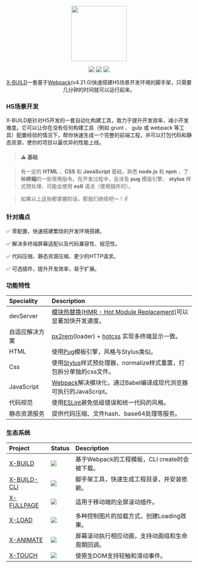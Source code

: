 <p align="center"><img src="https://ws2.sinaimg.cn/large/006tNbRwly1fxbaxq9dbqj308w06x3z1.jpg" width="150px"></p>

<p align="center">
  <img src="https://img.shields.io/jenkins/s/https/jenkins.qa.ubuntu.com/view/Precise/view/All%20Precise/job/precise-desktop-amd64_default.svg">
  <img src="https://img.shields.io/badge/npm-v4.4.6-blue.svg">
  <img src="https://img.shields.io/github/license/mashape/apistatus.svg">
</p>

<p align="center">
  <a href="https://github.com/codexu/x-build">X-BUILD</a>一套基于<a href="https://webpack.docschina.org/concepts/">Webpack</a>(v4.21.0)快速搭建H5场景开发环境的脚手架，只需要几分钟的时间就可以运行起来。
</p>

### H5场景开发

X-BUILD是针对H5开发的一套自动化构建工具，致力于提升开发效率，减小开发难度。它可以让你在没有任何构建工具（例如 grunt 、 gulp 或 webpack 等工具）配置经验的情况下，帮你快速生成一个完整的前端工程，并可以打包代码和静态资源，使你的项目以最优异的性能上线。

> #### ⚠️ 基础

> 有一定的 **HTML** 、**CSS** 和 **JavaScript** 基础，熟悉 **node.js** 和 **npm** ，了解**终端**的一些常用指令。在开发过程中，会涉及 **pug** 模版引擎、 **stylus** 样式预处理、可能会使用 **es6** 语法（使用插件时）。

> 如果以上这些都掌握的话，那我们继续吧～！✌️

### 针对痛点

✅ 零配置，快速搭建繁琐的开发环境搭建。

✅ 解决多终端屏幕适配以及代码兼容性、规范性。

✅ 代码压缩、静态资源压缩、更少的HTTP请求。

✅ 可选插件，提升开发效率，易于扩展。

### 功能特性

| Speciality | Description |
| :- | :- |
| devServer | [模块热替换(HMR - Hot Module Replacement)](https://webpack.docschina.org/concepts/hot-module-replacement/)可以显著加快开发速度。 |
| 自适应解决方案 | [px2rem](https://github.com/songsiqi/px2rem)(loader) + [hotcss](https://github.com/imochen/hotcss) 实现多终端显示一致。 |
| HTML | 使用[Pug](https://pug.bootcss.com/api/getting-started.html)模板引擎，风格与Stylus类似。 |
| Css | 使用[Stylus](https://www.zhangxinxu.com/jq/stylus/)样式预处理器，normalize样式重置，打包拆分单独的css文件。 |
| JavaScript | [Webpack](https://webpack.docschina.org/concepts/)解决模块化，通过Babel编译成现代浏览器可执行的JavaScript。 |
| 代码规范 | 使用[ESLint](https://eslint.org/)避免低级错误和统一代码的风格。 |
| 静态资源服务 | 提供代码压缩、文件hash、base64处理等服务。 |

### 生态系统

| Project | Status | Description |
| :------ | :------ | :------ |
| <a href="https://github.com/codexu/x-build">X-BUILD</a> | <img src="https://img.shields.io/badge/npm-v4.4.3-blue.svg"> | 基于Webpack的工程模板，CLI create时会被下载。 |
| <a href="https://github.com/codexu/x-build-cli">X-BUILD-CLI</a> | <img src="https://img.shields.io/badge/npm-v1.3.16-blue.svg"> | 脚手架工具，快速生成工程目录，并安装依赖。 |
| <a href="https://github.com/codexu/x-fullpage">X-FULLPAGE</a> | <img src="https://img.shields.io/badge/npm-v0.0.4-blue.svg"> | 适用于移动端的全屏滚动插件。 |
| <a href="https://github.com/codexu/x-load">X-LOAD</a> | <img src="https://img.shields.io/badge/npm-v1.3.0-blue.svg"> | 多种控制图片的加载方式，创建Loading效果。 |
| <a href="https://github.com/codexu/x-animate">X-ANIMATE</a> | <img src="https://img.shields.io/badge/npm-v0.2.1-blue.svg"> | 屏幕滚动执行相应动画，支持动画组和生命周期回调。 |
| <a href="https://github.com/codexu/x-touch">X-TOUCH</a> | <img src="https://img.shields.io/badge/npm-v1.1.0-blue.svg"> | 使原生DOM支持轻触和滑动事件。 |